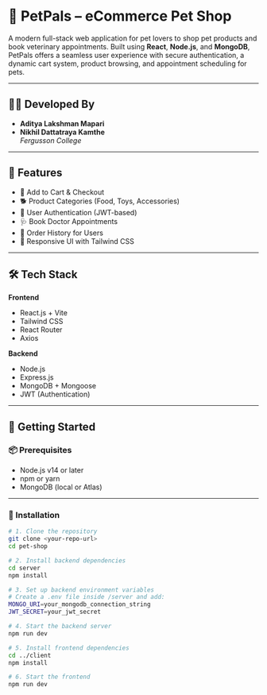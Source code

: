# 🐾 PetPals – eCommerce Pet Shop

A modern full-stack web application for pet lovers to shop pet products and book veterinary appointments. Built using **React**, **Node.js**, and **MongoDB**, PetPals offers a seamless user experience with secure authentication, a dynamic cart system, product browsing, and appointment scheduling for pets.

---

## 👨‍💻 Developed By

- **Aditya Lakshman Mapari**  
- **Nikhil Dattatraya Kamthe**  
*Fergusson College*

---

## 🚀 Features

- 🛒 Add to Cart & Checkout
- 🐕 Product Categories (Food, Toys, Accessories)
- 🔐 User Authentication (JWT-based)
- 🩺 Book Doctor Appointments
- 📜 Order History for Users
- 🎨 Responsive UI with Tailwind CSS

---

## 🛠 Tech Stack

**Frontend**
- React.js + Vite
- Tailwind CSS
- React Router
- Axios

**Backend**
- Node.js
- Express.js
- MongoDB + Mongoose
- JWT (Authentication)

---

## 🧪 Getting Started

### 📦 Prerequisites

- Node.js v14 or later
- npm or yarn
- MongoDB (local or Atlas)

---

### 🔧 Installation

```bash
# 1. Clone the repository
git clone <your-repo-url>
cd pet-shop

# 2. Install backend dependencies
cd server
npm install

# 3. Set up backend environment variables
# Create a .env file inside /server and add:
MONGO_URI=your_mongodb_connection_string
JWT_SECRET=your_jwt_secret

# 4. Start the backend server
npm run dev

# 5. Install frontend dependencies
cd ../client
npm install

# 6. Start the frontend
npm run dev
